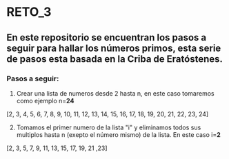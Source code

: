 # RETO_3
## En este repositorio se encuentran los pasos a seguir para hallar los números primos, esta serie de pasos esta basada en la Criba de Eratóstenes.
### Pasos a seguir:
1. Crear una lista de numeros desde 2 hasta n, en este caso tomaremos como ejemplo n=**24** 

[2, 3, 4, 5, 6, 7, 8, 9, 10, 11, 12, 13, 14, 15, 16, 17, 18, 19, 20, 21, 22, 23, 24]

2. Tomamos el primer numero de la lista "i" y eliminamos todos sus multiplos hasta n (exepto el número mismo) de la lista.
   En este caso i=**2**

 [2, 3, 5, 7, 9, 11, 13, 15, 17, 19, 21 ,23]

 

